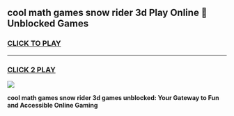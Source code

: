 
## cool math games snow rider 3d Play Online 👋 Unblocked Games
<h3>
<a href="https://news.freeplayer.one?title=cool_math_games_snow_rider_3d&ref=17CMG">CLICK TO PLAY</a></h3>
<hr>

<h3>
<a href="https://news.freeplayer.one?title=cool_math_games_snow_rider_3d&ref=17CMG">CLICK 2 PLAY</a>
  
</h3>

<a href="https://news.freeplayer.one?title=cool_math_games_snow_rider_3d&ref=17CMG/"><img src="https://clearcache.store/games.png"></a>


**cool math games snow rider 3d games unblocked: Your Gateway to Fun and Accessible Online Gaming**
